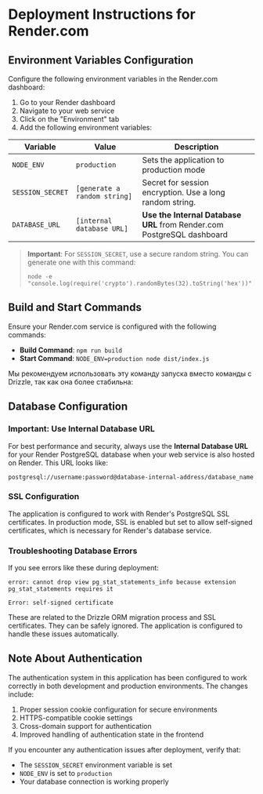 # Deployment Instructions for Render.com

## Environment Variables Configuration

Configure the following environment variables in the Render.com dashboard:

1. Go to your Render dashboard
2. Navigate to your web service
3. Click on the "Environment" tab
4. Add the following environment variables:

| Variable | Value | Description |
|----------|-------|-------------|
| `NODE_ENV` | `production` | Sets the application to production mode |
| `SESSION_SECRET` | `[generate a random string]` | Secret for session encryption. Use a long random string. |
| `DATABASE_URL` | `[internal database URL]` | **Use the Internal Database URL** from Render.com PostgreSQL dashboard |

> **Important**: For `SESSION_SECRET`, use a secure random string. You can generate one with this command:
> ```
> node -e "console.log(require('crypto').randomBytes(32).toString('hex'))"
> ```

## Build and Start Commands

Ensure your Render.com service is configured with the following commands:

- **Build Command**: `npm run build`
- **Start Command**: `NODE_ENV=production node dist/index.js`

Мы рекомендуем использовать эту команду запуска вместо команды с Drizzle, так как она более стабильна:

## Database Configuration

### Important: Use Internal Database URL

For best performance and security, always use the **Internal Database URL** for your Render PostgreSQL database when your web service is also hosted on Render. This URL looks like:

```
postgresql://username:password@database-internal-address/database_name
```

### SSL Configuration

The application is configured to work with Render's PostgreSQL SSL certificates. In production mode, SSL is enabled but set to allow self-signed certificates, which is necessary for Render's database service.

### Troubleshooting Database Errors

If you see errors like these during deployment:

```
error: cannot drop view pg_stat_statements_info because extension pg_stat_statements requires it
```

```
Error: self-signed certificate
```

These are related to the Drizzle ORM migration process and SSL certificates. They can be safely ignored. The application is configured to handle these issues automatically.

## Note About Authentication

The authentication system in this application has been configured to work correctly in both development and production environments. The changes include:

1. Proper session cookie configuration for secure environments
2. HTTPS-compatible cookie settings
3. Cross-domain support for authentication
4. Improved handling of authentication state in the frontend

If you encounter any authentication issues after deployment, verify that:
- The `SESSION_SECRET` environment variable is set
- `NODE_ENV` is set to `production`
- Your database connection is working properly